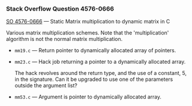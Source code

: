 ### Stack Overflow Question 4576-0666

[SO 4576-0666](https://stackoverflow.com/q/45760666) &mdash;
Static Matrix multiplication to dynamic matrix in C

Various matrix multiplication schemes.
Note that the 'multiplication' algorithm is not the normal matrix multiplication.

* `mm19.c` — Return pointer to dynamically allocated array of pointers.
* `mm23.c` — Hack job returning a pointer to a dynamically allocated array.

  The hack revolves around the return type, and the use of a constant,
  5, in the signature.
  Can it be upgraded to use one of the parameters outside the argument
  list?

* `mm53.c` — Argument is pointer to dynamically allocated array.

